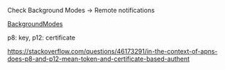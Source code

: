 Check Background Modes -> Remote notifications 

[BackgroundModes](https://stackoverflow.com/questions/45440627/do-remote-push-notifications-require-to-add-uibackgroundmodes-in-info-plist)

p8: key, p12: certificate

https://stackoverflow.com/questions/46173291/in-the-context-of-apns-does-p8-and-p12-mean-token-and-certificate-based-authent
